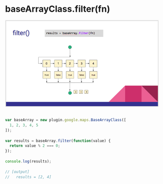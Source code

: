 # baseArrayClass.filter(fn)

<img src="./filter.png" width="500">

```js

var baseArray = new plugin.google.maps.BaseArrayClass([
  1, 2, 3, 4, 5
]);

var results = baseArray.filter(function(value) {
  return value % 2 === 0;
});

console.log(results);

// [output]
//   results = [2, 4]
```
